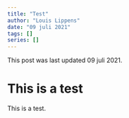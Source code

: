 ```yaml
---
title: "Test"
author: "Louis Lippens"
date: "09 juli 2021"
tags: []
series: []
---
```


This post was last updated 09 juli 2021.

# This is a test
This is a test.

